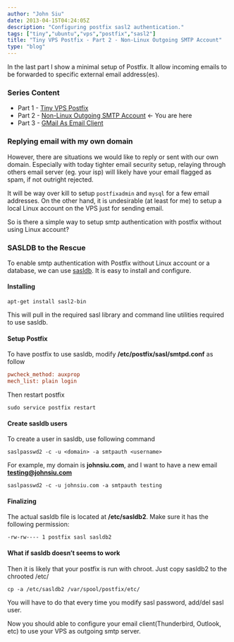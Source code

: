 ```yaml
---
author: "John Siu"
date: 2013-04-15T04:24:05Z
description: "Configuring postfix sasl2 authentication."
tags: ["tiny","ubuntu","vps","postfix","sasl2"]
title: "Tiny VPS Postfix - Part 2 - Non-Linux Outgoing SMTP Account"
type: "blog"
---
```


In the last part I show a minimal setup of Postfix. It allow incoming emails to be forwarded to specific external email address(es).
<!--more-->

### Series Content

- Part 1 - [Tiny VPS Postfix](/blog/tiny-vps-postfix/)
- Part 2 - [Non-Linux Outgoing SMTP Account](/blog/tiny-vps-postfix-part-2-non-linux-outgoing-smtp-account/) <- You are here
- Part 3 - [GMail As Email Client](/blog/tiny-vps-postfix-part-3-gmail-as-your-email-client/)

### Replying email with my own domain

However, there are situations we would like to reply or sent with our own domain. Especially with today tighter email security setup, relaying through others email server (eg. your isp) will likely have your email flagged as spam, if not outright rejected.

It will be way over kill to setup `postfixadmin` and `mysql` for a few email addresses. On the other hand, it is undesirable (at least for me) to setup a local Linux account on the VPS just for sending email.

So is there a simple way to setup smtp authentication with postfix without using Linux account?

### SASLDB to the Rescue

To enable smtp authentication with Postfix without Linux account or a database, we can use [sasldb](http://cyrusimap.web.cmu.edu/mediawiki/index.php/Cyrus_SASL#Plugins_.28Auxillary_Property.29). It is easy to install and configure.

#### Installing

`apt-get install sasl2-bin`

This will pull in the required sasl library and command line utilities required to use sasldb.

#### Setup Postfix

To have postfix to use sasldb, modify **/etc/postfix/sasl/smtpd.conf** as follow

```ini
pwcheck_method: auxprop
mech_list: plain login
```

Then restart postfix

`sudo service postfix restart`

#### Create sasldb users

To create a user in sasldb, use following command

`saslpasswd2 -c -u <domain> -a smtpauth <username>`

For example, my domain is **johnsiu.com**, and I want to have a new email **testing@johnsiu.com**

`saslpasswd2 -c -u johnsiu.com -a smtpauth testing`

#### Finalizing

The actual sasldb file is located at **/etc/sasldb2**. Make sure it has the following permission:

`-rw-rw---- 1 postfix sasl sasldb2`

#### What if sasldb doesn’t seems to work

Then it is likely that your postfix is run with chroot. Just copy sasldb2 to the chrooted /etc/

`cp -a /etc/sasldb2 /var/spool/postfix/etc/`

You will have to do that every time you modify sasl password, add/del sasl user.

Now you should able to configure your email client(Thunderbird, Outlook, etc) to use your VPS as outgoing smtp server.
